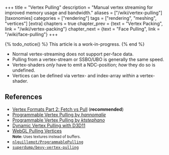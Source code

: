 +++
title = "Vertex Pulling"
description = "Manual vertex streaming for improved memory usage and bandwidth."
aliases = ["/wiki/vertex-pulling"]
[taxonomies]
categories = ["rendering"]
tags = ["rendering", "meshing", "vertices"]
[extra]
chapters = true
chapter_prev = {text = "Vertex Packing", link = "/wiki/vertex-packing"}
chapter_next = {text = "Face Pulling", link = "/wiki/face-pulling"}
+++

{% todo_notice() %} This article is a work-in-progress. {% end %}

- Normal vertex-streaming does not support per-face data.
- Pulling from a vertex-stream or SSBO/UBO is generally the same speed.
- Vertex-shaders *only* have to emit a NDC-position; *how* they do so is undefined.
- Vertices can be defined via vertex- and index-array *within* a vertex-shader.

## References

- [Vertex Formats Part 2: Fetch vs Pull](https://www.yosoygames.com.ar/wp/2018/03/vertex-formats-part-2-fetch-vs-pull/) (**recommended**)
- [Programmable Vertex Pulling by *hannomalie*](https://hannomalie.github.io/posts/2019-12-01-programmable-vertex-pulling.html)
- [Programmable Vertex Pulling by *ktstephano*](https://ktstephano.github.io/rendering/opengl/prog_vtx_pulling)
- [Dynamic Vertex Pulling with D3D11](https://bazhenovc.github.io/blog/post/d3d11-dynamic-vertex-pulling/)
- [WebGL Pulling Vertices](https://webglfundamentals.org/webgl/lessons/webgl-pulling-vertices.html)  
  <small>**Note:** Uses textures instead of buffers.</small>
- [`nlguillemot/ProgrammablePulling`](https://github.com/nlguillemot/ProgrammablePulling)
- [`superdump/bevy-vertex-pulling`](https://github.com/superdump/bevy-vertex-pulling)
